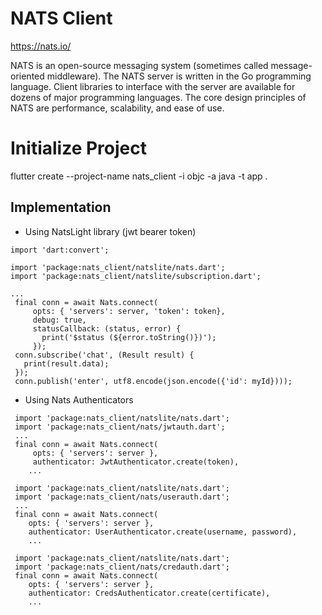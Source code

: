 # NATS Client

https://nats.io/

NATS is an open-source messaging system (sometimes called message-oriented middleware). 
The NATS server is written in the Go programming language. 
Client libraries to interface with the server are available for dozens of major programming languages. 
The core design principles of NATS are performance, scalability, and ease of use.

# Initialize Project

flutter create --project-name nats_client -i objc -a java -t app .


## Implementation

 - Using NatsLight library (jwt bearer token)
 ```
import 'dart:convert';

import 'package:nats_client/natslite/nats.dart';
import 'package:nats_client/natslite/subscription.dart';

...
  final conn = await Nats.connect(
      opts: { 'servers': server, 'token': token},
      debug: true,
      statusCallback: (status, error) {
        print('$status (${error.toString()})');
      });
  conn.subscribe('chat', (Result result) {
    print(result.data);
  });
  conn.publish('enter', utf8.encode(json.encode({'id': myId})));

```

 - Using Nats Authenticators
 ```
  import 'package:nats_client/natslite/nats.dart';
  import 'package:nats_client/nats/jwtauth.dart';
  ...
  final conn = await Nats.connect(
      opts: { 'servers': server },
      authenticator: JwtAuthenticator.create(token),
     ...
```

 ```
  import 'package:nats_client/natslite/nats.dart';
  import 'package:nats_client/nats/userauth.dart';
  ...
  final conn = await Nats.connect(
     opts: { 'servers': server },
     authenticator: UserAuthenticator.create(username, password),
     ...
```

 ```
  import 'package:nats_client/natslite/nats.dart';
  import 'package:nats_client/nats/credauth.dart';
  final conn = await Nats.connect(
     opts: { 'servers': server },
     authenticator: CredsAuthenticator.create(certificate),
     ...
```
